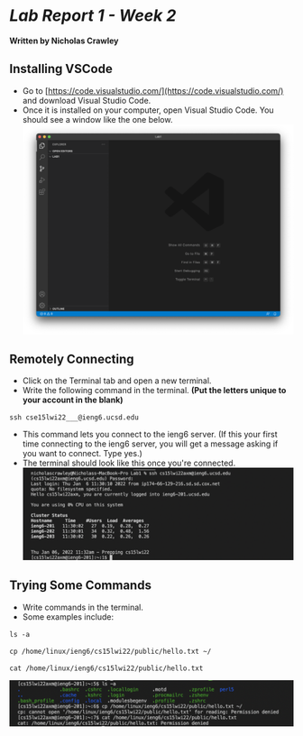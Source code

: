 # *Lab Report 1 - Week 2*
**Written by Nicholas Crawley**

## Installing VSCode
* Go to [https://code.visualstudio.com/](https://code.visualstudio.com/) and download Visual Studio Code.
* Once it is installed on your computer, open Visual Studio Code. You should see a window like the one below.
![Image](lab-1-step-1.png)

## Remotely Connecting
* Click on the Terminal tab and open a new terminal.
* Write the following command in the terminal. **(Put the letters unique to your account in the blank)**
```
ssh cse15lwi22___@ieng6.ucsd.edu
```
* This command lets you connect to the ieng6 server. (If this your first time connecting to the ieng6 server, you will get a message asking if you want to connect. Type yes.)
* The terminal should look like this once you're connected.
![Image](lab-1-step-2.png)

## Trying Some Commands
* Write commands in the terminal.
* Some examples include:
```
ls -a
```
```
cp /home/linux/ieng6/cs15lwi22/public/hello.txt ~/
```
```
cat /home/linux/ieng6/cs15lwi22/public/hello.txt
```
![Image](lab-1-step-3.png)